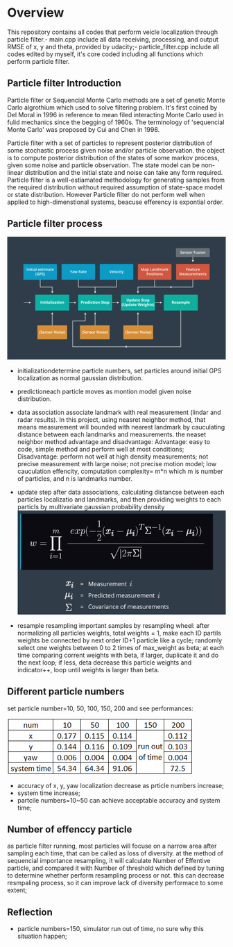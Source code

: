 # Overview
This repository contains all codes that perform veicle localization through particle filter.- main.cpp include all data receiving, processing, and output RMSE of x, y and theta, provided by udacity;- particle_filter.cpp include all codes edited by myself, it's core coded including all functions which perform particle filter.

## Particle filter Introduction
Particle filter or Sequencial Monte Carlo methods are a set of genetic Monte Carlo algrothium which used to solve filtering problem. It's first coined by Del Moral in 1996 in reference to mean filed interacting Monte Carlo used in fulid mechanics since the begging of 1960s. The terminology of 'sequencial Monte Carlo' was proposed by Cui and Chen in 1998.

Particle filter with a set of particles to represent posterior distribution of some stochastic process given noise and/or particle observation. the object is to compute posterior distribution of the states of some markov process, given some noise and particle observation. The state model can be non-linear distribution and the initial state and noise can take any form required. Particle filter is a well-estiamated methodology for generating samples from the required distribution without required assumption of state-space model or state distribution. However Particle filter do not perform well when applied to high-dimenstional systems, beacuse efferency is expontial order.

## Particle filter process
![image](https://github.com/Genzaiwuxian/udacity-term2-p3/blob/master/figure/particle%20filter%20process.octet-stream)

- initializationdetermine particle numbers, set particles around initial GPS localization as normal gaussian distribution.

- predictioneach particle moves as montion model given noise distribution.

- data association
associate landmark with real measurement (lindar and radar results). In this project, using neasret neighbor method, that means measurement will bounded with nearest landmark by cauculating distance between each landmarks and measurements.
the neaset neighbor method advantage and disadvantage:
  Advantage: easy to code, simple method and perform well at most conditions;
  Disadvantage: perform not well at high density measurements; not precise measurement with large noise; not precise motion model; low cauculation effencity, computation complexity= m*n which m is number of particles, and n is landmarks number.
  
- update step
after data associations, calculating distancse between each particles localizatio and landmarks, and then providing weights to each particls by multivariate gaussian probability density
![image](https://github.com/Genzaiwuxian/udacity-term2-p3/blob/master/figure/multivariate%20gaussian%20probability%20density.PNG)

- resample
resampling important samples by resampling wheel:
after normalizing all particles weights, total weights = 1, make each ID partils weights be connected by next order ID+1 particle like a cycle;
randomly select one weights between 0 to 2 times of max_weight as beta;
at each time comparing corrent weights with beta, if larger, duplicate it and do the next loop; if less, deta decrease this particle weights and indicator++, loop until weights is larger than beta.

## Different particle numbers
set particle number=10, 50, 100, 150, 200 and see performances:

![image](https://github.com/Genzaiwuxian/udacity-term2-p3/blob/master/figure/differnt%20num%20comparsion.PNG)
- accuracy of x, y, yaw localization decrease as prticle numbers increase;
- system time increase;
- partcile numbers=10~50 can achieve acceptable accuracy and system time;

## Number of effenccy particle
as particle filter running, most particles will focuse on a narrow area after sampling each time, that can be called as loss of diversity. at the method of sequencial importance resampling, it will calculate Number of Effentive particle, and compared it with Number of threshold which defined by tuning to determine whether perform resampling process or not. this can decrease resmpaling process, so it can improve lack of diversity performace to some extent;




## Reflection
- particle numbers=150, simulator run out of time, no sure why this situation happen;
